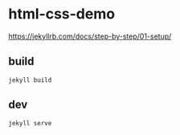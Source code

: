# html-css-demo

https://jekyllrb.com/docs/step-by-step/01-setup/

## build
``` jekyll build ```

## dev
``` jekyll serve ```